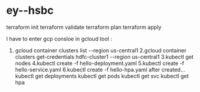 # ey--hsbc
terraform init
terraform validate
terraform plan
terraform apply

I have to enter gcp consloe in gcloud tool :
1. gcloud container clusters list --region us-central1
2.gcloud container clusters get-credentials hdfc-cluster1 --region us-central1
3.kubectl get nodes
4.kubectl create -f hello-deployment.yaml
5.kubectl create -f hello-service.yaml
6.kubectl create -f hello-hpa.yaml
after created...
kubectl get deployments
kubectl get pods
kubectl get svc
kubectl get hpa


